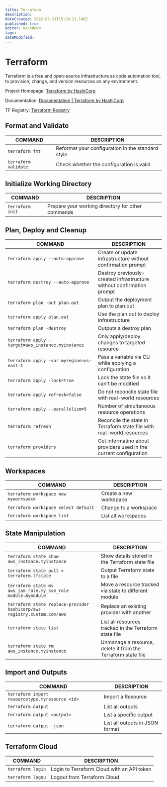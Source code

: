 ```yaml
---
title: Terraform
description: 
dateCreated: 2022-05-21T15:28:21.146Z
published: true
editor: markdown
tags: 
dateModified: 
---
```

# Terraform

Terraform is a free and open-source infrastructure as code automation tool, to provision, change, and version resources on any environment.

Project Homepage: [Terraform by HashiCorp](https://www.terraform.io/)

Documentation: [Documentation | Terraform by HashiCorp](https://www.terraform.io/docs)

TF Registry: [Terraform Registry](https://registry.terraform.io/)

## Format and Validate

COMMAND | DESCRIPTION
---|---
`terraform fmt` | Reformat your configuration in the standard style
`terraform validate` | Check whether the configuration is valid

## Initialize Working Directory

COMMAND | DESCRIPTION
---|---
`terraform init` | Prepare your working directory for other commands

## Plan, Deploy and Cleanup

COMMAND | DESCRIPTION
---|---
`terraform apply --auto-approve` | Create or update infrastructure without confirmation prompt
`terraform destroy --auto-approve` | Destroy previously-created infrastructure without confirmation prompt
`terraform plan -out plan.out` | Output the deployment plan to plan.out
`terraform apply plan.out` | Use the plan.out to deploy infrastructure
`terraform plan -destroy` | Outputs a destroy plan
`terraform apply -target=aws_instance.myinstance` | Only apply/deploy changes to targeted resource
`terraform apply -var myregion=us-east-1` | Pass a variable via CLI while applying a configuration
`terraform apply -lock=true` | Lock the state file so it can't be modified
`terraform apply refresh=false` | Do not reconcile state file with real-world resources
`terraform apply --parallelism=5` | Number of simultaneous resource operations
`terraform refresh` | Reconcile the state in Terraform state file with real-world resources
`terraform providers` | Get informatino about providers used in the current configuration

## Workspaces

COMMAND | DESCRIPTION
---|---
`terraform workspace new myworkspace` | Create a new workspace
`terraform workspace select default` | Change to a workspace
`terraform workspace list` | List all workspaces

## State Manipulation

COMMAND | DESCRIPTION
---|---
`terraform state show aws_instance.myinstance` | Show details stored in the Terraform state file
`terraform state pull > terraform.tfstate` | Output Terraform state to a file
`terraform state mv aws_iam_role.my_ssm_role module.mymodule` | Move a resource tracked via state to different module
`terraform state replace-provider hashicorp/aws registry.custom.com/aws` | Replace an existing provider with another
`terraform state list` | List all resources tracked in the Terraform state file
`terraform state rm aws_instance.myinstance` | Unmanage a resource, delete it from the Terraform state file

## Import and Outputs

COMMAND | DESCRIPTION
---|---
`terraform import resourcetype.myresource <id>` | Import a Resource
`terraform output` | List all outputs
`terraform output <output>` | List a specific output
`terraform output -json` | List all outputs in JSON format

## Terraform Cloud

COMMAND | DESCRIPTION
---|---
`terraform login` | Login to Terraform Cloud with an API token
`terraform logou` | Logout from Terraform Cloud